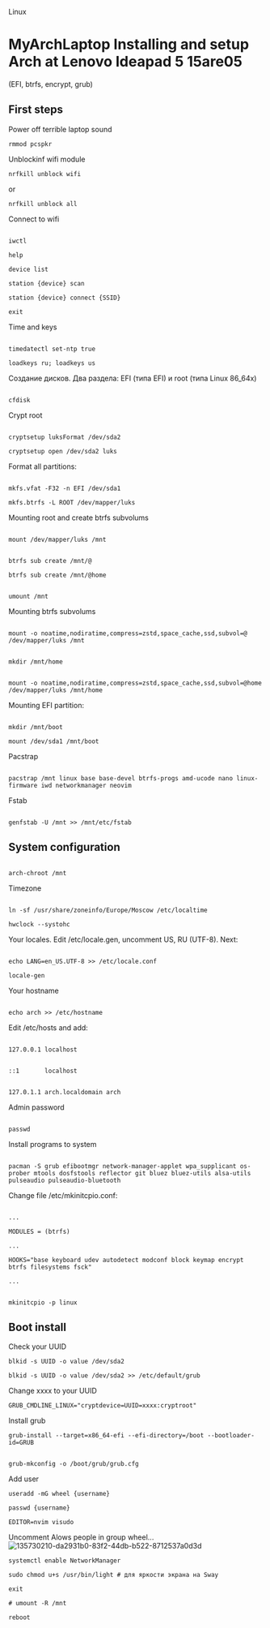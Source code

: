 Linux

# MyArchLaptop Installing and setup Arch at Lenovo Ideapad 5 15are05

(EFI, btrfs, encrypt, grub)

## First steps


Power off terrible laptop sound 


```rmmod pcspkr```


Unblockinf wifi module

```nrfkill unblock wifi```

or

```nrfkill unblock all```


Connect to wifi

```

iwctl

help

device list

station {device} scan

station {device} connect {SSID}

exit

```


Time and keys

```

timedatectl set-ntp true 

loadkeys ru; loadkeys us

```

Создание дисков. Два раздела: EFI (типа EFI) и root (типа Linux 86_64x)

```

cfdisk

```


Crypt root

~~~

cryptsetup luksFormat /dev/sda2

cryptsetup open /dev/sda2 luks

~~~


Format all partitions:

~~~

mkfs.vfat -F32 -n EFI /dev/sda1

mkfs.btrfs -L ROOT /dev/mapper/luks

~~~


Mounting root and create btrfs subvolums 

~~~

mount /dev/mapper/luks /mnt


btrfs sub create /mnt/@

btrfs sub create /mnt/@home


umount /mnt

~~~


Mounting btrfs subvolums

~~~

mount -o noatime,nodiratime,compress=zstd,space_cache,ssd,subvol=@ /dev/mapper/luks /mnt


mkdir /mnt/home


mount -o noatime,nodiratime,compress=zstd,space_cache,ssd,subvol=@home /dev/mapper/luks /mnt/home

~~~

Mounting EFI partition:

~~~

mkdir /mnt/boot

mount /dev/sda1 /mnt/boot

~~~

Pacstrap

~~~

pacstrap /mnt linux base base-devel btrfs-progs amd-ucode nano linux-firmware iwd networkmanager neovim

~~~

Fstab

~~~

genfstab -U /mnt >> /mnt/etc/fstab

~~~

## System configuration

~~~

arch-chroot /mnt

~~~

Timezone

~~~

ln -sf /usr/share/zoneinfo/Europe/Moscow /etc/localtime

hwclock --systohc

~~~


Your locales. Edit /etc/locale.gen, uncomment US, RU (UTF-8). Next:

~~~

echo LANG=en_US.UTF-8 >> /etc/locale.conf

locale-gen

~~~


Your hostname

~~~

echo arch >> /etc/hostname

~~~

Edit /etc/hosts and add:

~~~

127.0.0.1 localhost


::1       localhost


127.0.1.1 arch.localdomain arch

~~~

Admin password

~~~

passwd

~~~

Install programs to system

~~~

pacman -S grub efibootmgr network-manager-applet wpa_supplicant os-prober mtools dosfstools reflector git bluez bluez-utils alsa-utils pulseaudio pulseaudio-bluetooth

~~~

Change file /etc/mkinitcpio.conf:

~~~

...

MODULES = (btrfs)

...

HOOKS="base keyboard udev autodetect modconf block keymap encrypt btrfs filesystems fsck"

...

~~~


~~~

mkinitcpio -p linux

~~~


## Boot install

Check your UUID

~~~
blkid -s UUID -o value /dev/sda2

blkid -s UUID -o value /dev/sda2 >> /etc/default/grub
~~~

Change xxxx to your UUID

~~~
GRUB_CMDLINE_LINUX="cryptdevice=UUID=xxxx:cryptroot"
~~~


Install grub

~~~
grub-install --target=x86_64-efi --efi-directory=/boot --bootloader-id=GRUB


grub-mkconfig -o /boot/grub/grub.cfg
~~~


Add user

~~~
useradd -mG wheel {username}

passwd {username}

EDITOR=nvim visudo

~~~
Uncomment Alows people in group wheel...
![135730210-da2931b0-83f2-44db-b522-8712537a0d3d](https://user-images.githubusercontent.com/52444457/136027126-a52079ac-54a8-424c-99b6-0d3f34ade081.png)

~~~
systemctl enable NetworkManager

sudo chmod u+s /usr/bin/light # для яркости экрана на Sway

exit

# umount -R /mnt

reboot
~~~ 


